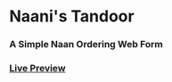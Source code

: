# Naani's Tandoor

### A Simple Naan Ordering Web Form

### [Live Preview](http://ahmednooor.github.io/naani-s/)
